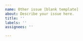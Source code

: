 ```yaml
---
name: Other issue [blank template]
about: Describe your issue here.
title: ''
labels: ''
assignees: ''

---
```



